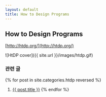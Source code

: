 ```yaml
---
layout: default
title: How to Design Programs
---
```


## How to Design Programs

[http://htdp.org/](http://htdp.org/)

![HtDP cover]({{ site.url }}/images/htdp.gif)

### 관련 글

{% for post in site.categories.htdp reversed %}
1.  <a href="{{ post.url }}">{{ post.title }}</a>
{% endfor %}
